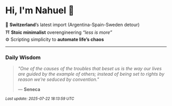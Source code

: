 # Hi, I'm Nahuel :tiger:

📍 **Switzerland**’s latest import (Argentina-Spain-Sweden detour)  
⛩️ **Stoic minimalist** overengineering *“less is more”*  
⚙️ Scripting simplicity to **automate life’s chaos**

---

### Daily Wisdom
> _"One of the causes of the troubles that beset us is the way our lives are guided by the example of others; instead of being set to rights by reason we’re seduced by convention."_  
>
> — **Seneca**

<sub>*Last update: 2025-07-22 18:13:59 UTC*</sub>

